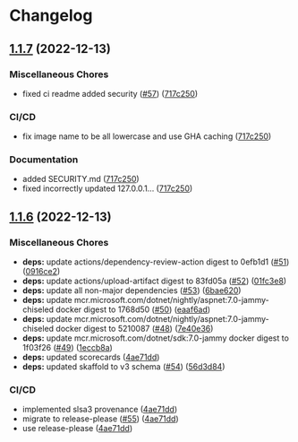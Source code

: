 # Changelog

## [1.1.7](https://github.com/chgl/magniFHIR/compare/v1.1.6...v1.1.7) (2022-12-13)


### Miscellaneous Chores

* fixed ci readme added security ([#57](https://github.com/chgl/magniFHIR/issues/57)) ([717c250](https://github.com/chgl/magniFHIR/commit/717c2507eca76916a73e62b3fc369474063f6209))


### CI/CD

* fix image name to be all lowercase and use GHA caching ([717c250](https://github.com/chgl/magniFHIR/commit/717c2507eca76916a73e62b3fc369474063f6209))


### Documentation

* added SECURITY.md ([717c250](https://github.com/chgl/magniFHIR/commit/717c2507eca76916a73e62b3fc369474063f6209))
* fixed incorrectly updated 127.0.0.1... ([717c250](https://github.com/chgl/magniFHIR/commit/717c2507eca76916a73e62b3fc369474063f6209))

## [1.1.6](https://github.com/chgl/magniFHIR/compare/v1.1.5...v1.1.6) (2022-12-13)


### Miscellaneous Chores

* **deps:** update actions/dependency-review-action digest to 0efb1d1 ([#51](https://github.com/chgl/magniFHIR/issues/51)) ([0916ce2](https://github.com/chgl/magniFHIR/commit/0916ce29837c1d16e6968f12f83268787b16e97e))
* **deps:** update actions/upload-artifact digest to 83fd05a ([#52](https://github.com/chgl/magniFHIR/issues/52)) ([01fc3e8](https://github.com/chgl/magniFHIR/commit/01fc3e86342497f05307c932940e39cf4d419b49))
* **deps:** update all non-major dependencies ([#53](https://github.com/chgl/magniFHIR/issues/53)) ([6bae620](https://github.com/chgl/magniFHIR/commit/6bae620d6870b66b19abcc2942cd589bfc0dda20))
* **deps:** update mcr.microsoft.com/dotnet/nightly/aspnet:7.0-jammy-chiseled docker digest to 1768d50 ([#50](https://github.com/chgl/magniFHIR/issues/50)) ([eaaf6ad](https://github.com/chgl/magniFHIR/commit/eaaf6adc8ad86832136cac89c3fccf0254be16e5))
* **deps:** update mcr.microsoft.com/dotnet/nightly/aspnet:7.0-jammy-chiseled docker digest to 5210087 ([#48](https://github.com/chgl/magniFHIR/issues/48)) ([7e40e36](https://github.com/chgl/magniFHIR/commit/7e40e364dbd1a78c939871c31189c942fe91683a))
* **deps:** update mcr.microsoft.com/dotnet/sdk:7.0-jammy docker digest to 1f03f26 ([#49](https://github.com/chgl/magniFHIR/issues/49)) ([1eccb8a](https://github.com/chgl/magniFHIR/commit/1eccb8a5fedf651441b502f7ce99b46df1f82de1))
* **deps:** updated scorecards ([4ae71dd](https://github.com/chgl/magniFHIR/commit/4ae71dd2360a369009d368abcf1e66d7c709a940))
* **deps:** updated skaffold to v3 schema ([#54](https://github.com/chgl/magniFHIR/issues/54)) ([56d3d84](https://github.com/chgl/magniFHIR/commit/56d3d84b8ba8a1f6498d567b88c3ae171a47b006))


### CI/CD

* implemented slsa3 provenance ([4ae71dd](https://github.com/chgl/magniFHIR/commit/4ae71dd2360a369009d368abcf1e66d7c709a940))
* migrate to release-please ([#55](https://github.com/chgl/magniFHIR/issues/55)) ([4ae71dd](https://github.com/chgl/magniFHIR/commit/4ae71dd2360a369009d368abcf1e66d7c709a940))
* use release-please ([4ae71dd](https://github.com/chgl/magniFHIR/commit/4ae71dd2360a369009d368abcf1e66d7c709a940))

